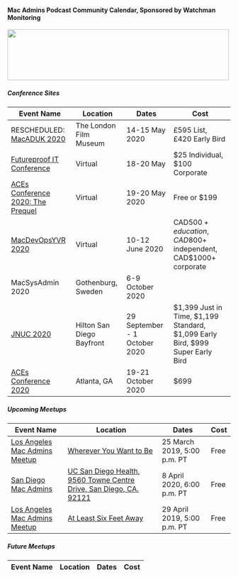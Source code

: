 #### Mac Admins Podcast Community Calendar, Sponsored by Watchman Monitoring

[<img src="https://podcast.macadmins.org/wp-content/uploads/2017/06/Watchman-Monitoring-logo-blue.png" alt="" width="500" height="115" />](https://www.watchmanmonitoring.com)

##### Conference Sites

| Event Name | Location | Dates | Cost |
|------------|----------|-------|------|
| RESCHEDULED: [MacADUK 2020](https://macad.uk) | The London Film Museum | 14-15 May 2020 | £595 List, £420 Early Bird |
| [Futureproof IT Conference](https://futureproofit.org) | Virtual | 18-20 May | $25 Individual, $100 Corporate |
| [ACEs Conference 2020: The Prequel](http://acesconf.com/aces-conference-the-prequel/) | Virtual | 19-20 May 2020 | Free or $199 |
| [MacDevOpsYVR 2020](https://MDOYVR.com) | Virtual | 10-12 June 2020 | CAD$500+ education, CAD$800+ independent, CAD$1000+ corporate |
| MacSysAdmin 2020 | Gothenburg, Sweden | 6-9 October 2020 |  |
| [JNUC 2020](https://www.jamf.com/events/jamf-nation-user-conference/2020/) | Hilton San Diego Bayfront | 29 September - 1 October 2020 | $1,399 Just in Time, $1,199 Standard, $1,099 Early Bird, $999 Super Early Bird |
| [ACEs Conference 2020](https://acesconf.com) | Atlanta, GA | 19-21 October 2020 | $699 |


##### Upcoming Meetups

| Event Name | Location | Dates | Cost |
|------------|----------|-------|------|
| [Los Angeles Mac Admins Meetup](https://www.jamf.com/jamf-nation/events/user-groups/340/los-angeles-mac-admins-remote-meetup-and-happy-hour) | [Wherever You Want to Be](https://goo.gl/maps/C83xoXG4Nt2JNdXPA) | 25 March 2019, 5:00 p.m. PT | Free |
| [San Diego Mac Admins](https://www.jamf.com/jamf-nation/events/user-groups/338/san-diego-macadmins) | [UC San Diego Health, 9560 Towne Centre Drive, San Diego, CA. 92121](https://maps.apple.com/?q=32.882161,-117.209944&sll=32.882161,-117.209944&sspn=0.004352,0.007113) | 8 April 2020, 6:00 p.m. PT | Free |
| [Los Angeles Mac Admins Meetup](https://www.jamf.com/jamf-nation/events/user-groups/342/los-angeles-mac-admins-remote-meetup-and-happy-hour) | [At Least Six Feet Away](https://goo.gl/maps/eQqMiT3KVMTLk44m7) | 29 April 2019, 5:00 p.m. PT | Free
##### Future Meetups

| Event Name | Location | Dates | Cost |
|------------|----------|-------|------|
